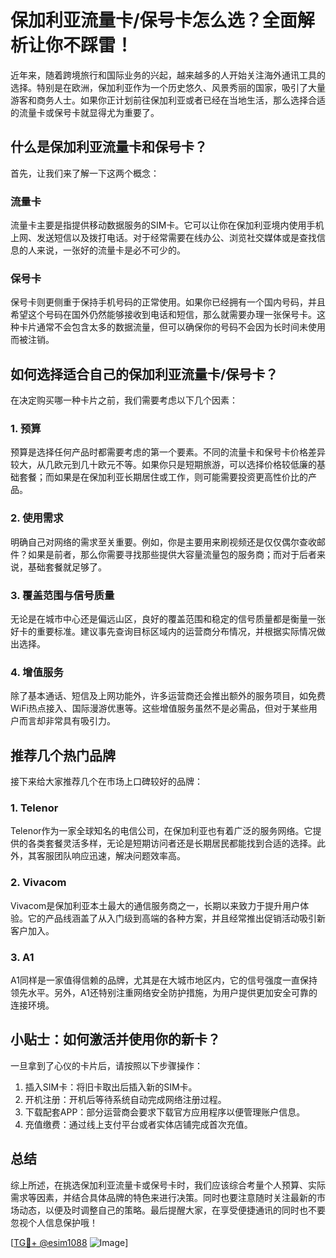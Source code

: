# 保加利亚流量卡/保号卡怎么选？全面解析让你不踩雷！

近年来，随着跨境旅行和国际业务的兴起，越来越多的人开始关注海外通讯工具的选择。特别是在欧洲，保加利亚作为一个历史悠久、风景秀丽的国家，吸引了大量游客和商务人士。如果你正计划前往保加利亚或者已经在当地生活，那么选择合适的流量卡或保号卡就显得尤为重要了。

## 什么是保加利亚流量卡和保号卡？

首先，让我们来了解一下这两个概念：

### 流量卡
流量卡主要是指提供移动数据服务的SIM卡。它可以让你在保加利亚境内使用手机上网、发送短信以及拨打电话。对于经常需要在线办公、浏览社交媒体或是查找信息的人来说，一张好的流量卡是必不可少的。

### 保号卡
保号卡则更侧重于保持手机号码的正常使用。如果你已经拥有一个国内号码，并且希望这个号码在国外仍然能够接收到电话和短信，那么就需要办理一张保号卡。这种卡片通常不会包含太多的数据流量，但可以确保你的号码不会因为长时间未使用而被注销。

## 如何选择适合自己的保加利亚流量卡/保号卡？

在决定购买哪一种卡片之前，我们需要考虑以下几个因素：

### 1. 预算
预算是选择任何产品时都需要考虑的第一个要素。不同的流量卡和保号卡价格差异较大，从几欧元到几十欧元不等。如果你只是短期旅游，可以选择价格较低廉的基础套餐；而如果是在保加利亚长期居住或工作，则可能需要投资更高性价比的产品。

### 2. 使用需求
明确自己对网络的需求至关重要。例如，你是主要用来刷视频还是仅仅偶尔查收邮件？如果是前者，那么你需要寻找那些提供大容量流量包的服务商；而对于后者来说，基础套餐就足够了。

### 3. 覆盖范围与信号质量
无论是在城市中心还是偏远山区，良好的覆盖范围和稳定的信号质量都是衡量一张好卡的重要标准。建议事先查询目标区域内的运营商分布情况，并根据实际情况做出选择。

### 4. 增值服务
除了基本通话、短信及上网功能外，许多运营商还会推出额外的服务项目，如免费WiFi热点接入、国际漫游优惠等。这些增值服务虽然不是必需品，但对于某些用户而言却非常具有吸引力。

## 推荐几个热门品牌

接下来给大家推荐几个在市场上口碑较好的品牌：

### 1. Telenor
Telenor作为一家全球知名的电信公司，在保加利亚也有着广泛的服务网络。它提供的各类套餐灵活多样，无论是短期访问者还是长期居民都能找到合适的选择。此外，其客服团队响应迅速，解决问题效率高。

### 2. Vivacom
Vivacom是保加利亚本土最大的通信服务商之一，长期以来致力于提升用户体验。它的产品线涵盖了从入门级到高端的各种方案，并且经常推出促销活动吸引新客户加入。

### 3. A1
A1同样是一家值得信赖的品牌，尤其是在大城市地区内，它的信号强度一直保持领先水平。另外，A1还特别注重网络安全防护措施，为用户提供更加安全可靠的连接环境。

## 小贴士：如何激活并使用你的新卡？

一旦拿到了心仪的卡片后，请按照以下步骤操作：

1. 插入SIM卡：将旧卡取出后插入新的SIM卡。
2. 开机注册：开机后等待系统自动完成网络注册过程。
3. 下载配套APP：部分运营商会要求下载官方应用程序以便管理账户信息。
4. 充值缴费：通过线上支付平台或者实体店铺完成首次充值。

## 总结

综上所述，在挑选保加利亚流量卡或保号卡时，我们应该综合考量个人预算、实际需求等因素，并结合具体品牌的特色来进行决策。同时也要注意随时关注最新的市场动态，以便及时调整自己的策略。最后提醒大家，在享受便捷通讯的同时也不要忽视个人信息保护哦！

[[TG💪+ @esim1088](https://t.me/s/esim1088) ![Image](https://i.postimg.cc/4NQfJmqS/Snipaste-2025-05-13-00-14-12.png)]